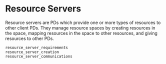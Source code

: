 # Resource Servers

Resource servers are PDs which provide one or more types of resources to other client PDs. They manage resource spaces by creating resources in the space, mapping resources in the space to other resources, and giving resources to other PDs.

```{toctree}
resource_server_requirements
resource_server_creation
resource_server_communications
```